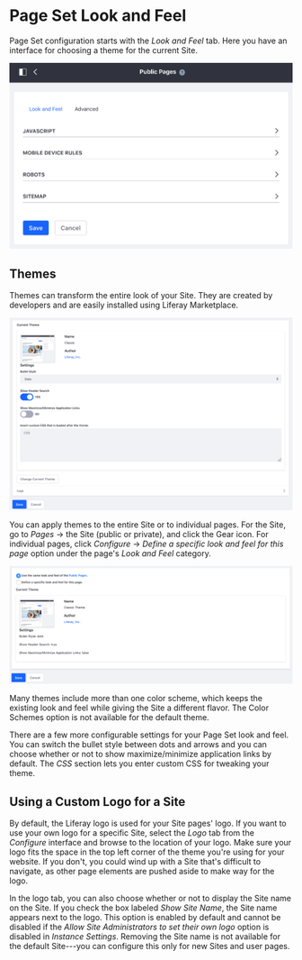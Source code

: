 # Page Set Look and Feel

Page Set configuration starts with the *Look and Feel* tab. Here you have an 
interface for choosing a theme for the current Site.

![Figure 1: The Look and Feel page set tab.](../../../../../images/page-set-look-and-feel.png)

## Themes

Themes can transform the entire look of your Site. They are created by 
developers and are easily installed using Liferay Marketplace.

![Figure 1: The Look and Feel interface allows you to choose a theme for the current site.](../../../../../images/look-and-feel-pages.png)

You can apply themes to the entire Site or to individual pages. For the Site,
go to *Pages* &rarr; the Site (public or private), and click the Gear icon. For
individual pages, click *Configure* &rarr; *Define a specific look and feel for
this page* option under the page's *Look and Feel* category. 

![Figure 2: You can define a specific look and feel for a page.](../../../../../images/define-a-specific-look-and-feel.png)

Many themes include more than one color scheme, which keeps the existing look
and feel while giving the Site a different flavor. The Color Schemes option
is not available for the default theme.

There are a few more configurable settings for your Page Set look and feel. You
can switch the bullet style between dots and arrows and you can choose whether
or not to show maximize/minimize application links by default. The *CSS*
section lets you enter custom CSS for tweaking your theme. 


## Using a Custom Logo for a Site [](id=using-a-custom-logo-for-a-site)

By default, the Liferay logo is used for your Site pages' logo. If you want to
use your own logo for a specific Site, select the *Logo* tab from the
*Configure* interface and browse to the location of your logo. Make sure your
logo fits the space in the top left corner of the theme you're using for your
website. If you don't, you could wind up with a Site that's difficult to
navigate, as other page elements are pushed aside to make way for the logo.

In the logo tab, you can also choose whether or not to display the Site name on
the Site. If you check the box labeled *Show Site Name*, the Site name appears
next to the logo. This option is enabled by default and cannot be disabled if
the *Allow Site Administrators to set their own logo* option is disabled in
*Instance Settings*. Removing the Site name is not available for the default
Site---you can configure this only for new Sites and user pages. 

